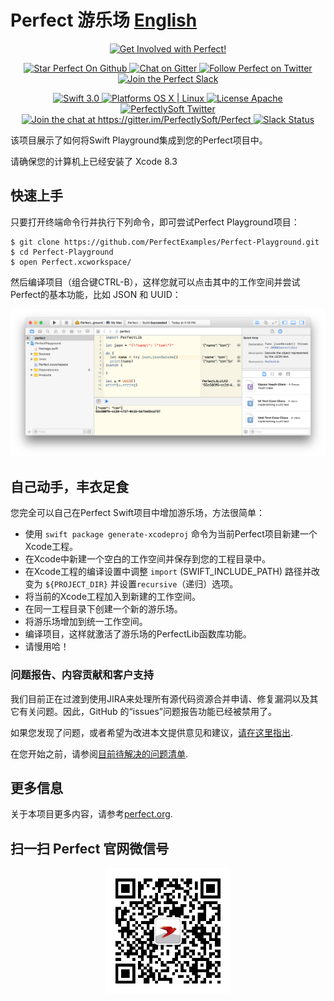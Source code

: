 # Perfect 游乐场 [English](README.md)

<p align="center">
    <a href="http://perfect.org/get-involved.html" target="_blank">
        <img src="http://perfect.org/assets/github/perfect_github_2_0_0.jpg" alt="Get Involved with Perfect!" width="854" />
    </a>
</p>

<p align="center">
    <a href="https://github.com/PerfectlySoft/Perfect" target="_blank">
        <img src="http://www.perfect.org/github/Perfect_GH_button_1_Star.jpg" alt="Star Perfect On Github" />
    </a>  
    <a href="https://gitter.im/PerfectlySoft/Perfect" target="_blank">
        <img src="http://www.perfect.org/github/Perfect_GH_button_2_Git.jpg" alt="Chat on Gitter" />
    </a>  
    <a href="https://twitter.com/perfectlysoft" target="_blank">
        <img src="http://www.perfect.org/github/Perfect_GH_button_3_twit.jpg" alt="Follow Perfect on Twitter" />
    </a>  
    <a href="http://perfect.ly" target="_blank">
        <img src="http://www.perfect.org/github/Perfect_GH_button_4_slack.jpg" alt="Join the Perfect Slack" />
    </a>
</p>

<p align="center">
    <a href="https://developer.apple.com/swift/" target="_blank">
        <img src="https://img.shields.io/badge/Swift-3.0-orange.svg?style=flat" alt="Swift 3.0">
    </a>
    <a href="https://developer.apple.com/swift/" target="_blank">
        <img src="https://img.shields.io/badge/Platforms-OS%20X%20%7C%20Linux%20-lightgray.svg?style=flat" alt="Platforms OS X | Linux">
    </a>
    <a href="http://perfect.org/licensing.html" target="_blank">
        <img src="https://img.shields.io/badge/License-Apache-lightgrey.svg?style=flat" alt="License Apache">
    </a>
    <a href="http://twitter.com/PerfectlySoft" target="_blank">
        <img src="https://img.shields.io/badge/Twitter-@PerfectlySoft-blue.svg?style=flat" alt="PerfectlySoft Twitter">
    </a>
    <a href="https://gitter.im/PerfectlySoft/Perfect?utm_source=badge&utm_medium=badge&utm_campaign=pr-badge&utm_content=badge" target="_blank">
        <img src="https://img.shields.io/badge/Gitter-Join%20Chat-brightgreen.svg" alt="Join the chat at https://gitter.im/PerfectlySoft/Perfect">
    </a>
    <a href="http://perfect.ly" target="_blank">
        <img src="http://perfect.ly/badge.svg" alt="Slack Status">
    </a>
</p>


该项目展示了如何将Swift Playground集成到您的Perfect项目中。

请确保您的计算机上已经安装了 Xcode 8.3

## 快速上手

只要打开终端命令行并执行下列命令，即可尝试Perfect Playground项目：

``` 
$ git clone https://github.com/PerfectExamples/Perfect-Playground.git
$ cd Perfect-Playground
$ open Perfect.xcworkspace/
```

然后编译项目（组合键CTRL-B），这样您就可以点击其中的工作空间并尝试Perfect的基本功能，比如 JSON 和 UUID：


<p><img src='playgnd.png'></p>

## 自己动手，丰衣足食

您完全可以自己在Perfect Swift项目中增加游乐场，方法很简单：

- 使用 `swift package generate-xcodeproj` 命令为当前Perfect项目新建一个Xcode工程。
- 在Xcode中新建一个空白的工作空间并保存到您的工程目录中。
- 在Xcode工程的编译设置中调整 `import` (SWIFT_INCLUDE_PATH) 路径并改变为 `${PROJECT_DIR}` 并设置`recursive`（递归）选项。
- 将当前的Xcode工程加入到新建的工作空间。
- 在同一工程目录下创建一个新的游乐场。
- 将游乐场增加到统一工作空间。
- 编译项目，这样就激活了游乐场的PerfectLib函数库功能。
- 请慢用哈！

### 问题报告、内容贡献和客户支持

我们目前正在过渡到使用JIRA来处理所有源代码资源合并申请、修复漏洞以及其它有关问题。因此，GitHub 的“issues”问题报告功能已经被禁用了。

如果您发现了问题，或者希望为改进本文提供意见和建议，[请在这里指出](http://jira.perfect.org:8080/servicedesk/customer/portal/1).

在您开始之前，请参阅[目前待解决的问题清单](http://jira.perfect.org:8080/projects/ISS/issues).

## 更多信息
关于本项目更多内容，请参考[perfect.org](http://perfect.org).

## 扫一扫 Perfect 官网微信号
<p align=center><img src="https://raw.githubusercontent.com/PerfectExamples/Perfect-Cloudinary-ImageUploader-Demo/master/qr.png"></p>
